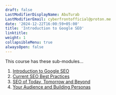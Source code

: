 ```yaml
---
draft: false
LastModifierDisplayName: AbuTurab
LastModifierEmail: cyberfrontofficial@proton.me
date: '2024-12-22T16:00:59+05:00'
title: 'Introduction to Google SEO'
linktitle: 
weight: 1
collapsibleMenu: true
alwaysOpen: false
---
```


This course has these sub-modules...

1. [Introduction to Google SEO](/digital-marketing/seo-specialization/intro-to-google-seo/introduction-to-google-seo)
2. [Current SEO Best Practices](/digital-marketing/seo-specialization/intro-to-google-seo/current-seo-best-practices)
3. [SEO of Today, Tomorrow and Beyond](/digital-marketing/seo-specialization/intro-to-google-seo/seo-of-today-tomorrow-and-beyond)
4. [Your Audience and Building Personas](/digital-marketing/seo-specialization/intro-to-google-seo/your-audience-and-building-personas)
